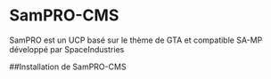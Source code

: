 # SamPRO-CMS
SamPRO est un UCP basé sur le thème de GTA et compatible SA-MP développé par SpaceIndustries

##Installation de SamPRO-CMS



